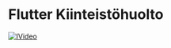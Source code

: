 # Flutter Kiinteistöhuolto

[![IVideo](https://img.youtube.com/vi/Bd267igI0nY/0.jpg)](https://www.youtube.com/watch?v=Bd267igI0nY)
